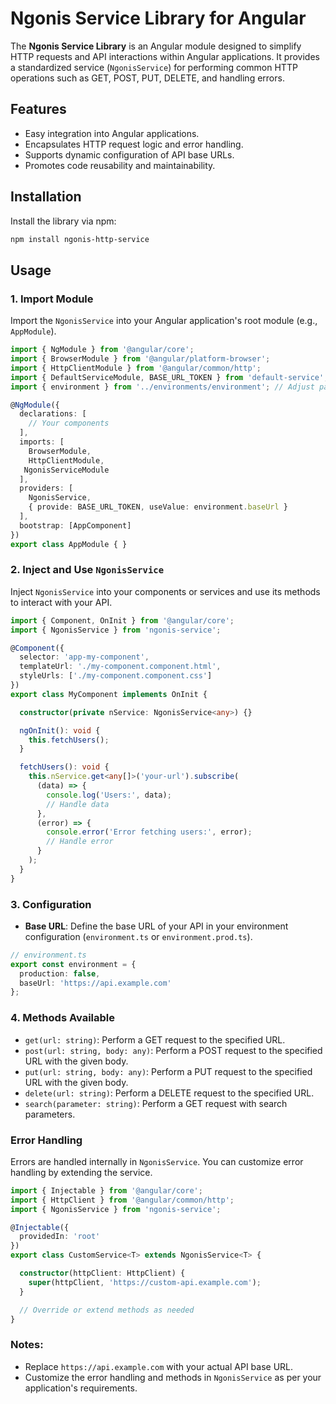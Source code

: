 
# Ngonis Service Library for Angular

The **Ngonis Service Library** is an Angular module designed to simplify HTTP requests and API interactions within Angular applications. It provides a standardized service (`NgonisService`) for performing common HTTP operations such as GET, POST, PUT, DELETE, and handling errors.

## Features

- Easy integration into Angular applications.
- Encapsulates HTTP request logic and error handling.
- Supports dynamic configuration of API base URLs.
- Promotes code reusability and maintainability.

## Installation

Install the library via npm:

```bash
npm install ngonis-http-service
```

## Usage

### 1. Import Module

Import the `NgonisService` into your Angular application's root module (e.g., `AppModule`).

```typescript
import { NgModule } from '@angular/core';
import { BrowserModule } from '@angular/platform-browser';
import { HttpClientModule } from '@angular/common/http';
import { DefaultServiceModule, BASE_URL_TOKEN } from 'default-service';
import { environment } from '../environments/environment'; // Adjust path as needed

@NgModule({
  declarations: [
    // Your components
  ],
  imports: [
    BrowserModule,
    HttpClientModule,
   NgonisServiceModule
  ],
  providers: [
    NgonisService,
    { provide: BASE_URL_TOKEN, useValue: environment.baseUrl }
  ],
  bootstrap: [AppComponent]
})
export class AppModule { }
```

### 2. Inject and Use `NgonisService`

Inject `NgonisService` into your components or services and use its methods to interact with your API.

```typescript
import { Component, OnInit } from '@angular/core';
import { NgonisService } from 'ngonis-service';

@Component({
  selector: 'app-my-component',
  templateUrl: './my-component.component.html',
  styleUrls: ['./my-component.component.css']
})
export class MyComponent implements OnInit {

  constructor(private nService: NgonisService<any>) {}

  ngOnInit(): void {
    this.fetchUsers();
  }

  fetchUsers(): void {
    this.nService.get<any[]>('your-url').subscribe(
      (data) => {
        console.log('Users:', data);
        // Handle data
      },
      (error) => {
        console.error('Error fetching users:', error);
        // Handle error
      }
    );
  }
}
```

### 3. Configuration

- **Base URL**: Define the base URL of your API in your environment configuration (`environment.ts` or `environment.prod.ts`).

```typescript
// environment.ts
export const environment = {
  production: false,
  baseUrl: 'https://api.example.com'
};
```

### 4. Methods Available

- `get(url: string)`: Perform a GET request to the specified URL.
- `post(url: string, body: any)`: Perform a POST request to the specified URL with the given body.
- `put(url: string, body: any)`: Perform a PUT request to the specified URL with the given body.
- `delete(url: string)`: Perform a DELETE request to the specified URL.
- `search(parameter: string)`: Perform a GET request with search parameters.

### Error Handling

Errors are handled internally in `NgonisService`. You can customize error handling by extending the service.

```typescript
import { Injectable } from '@angular/core';
import { HttpClient } from '@angular/common/http';
import { NgonisService } from 'ngonis-service';

@Injectable({
  providedIn: 'root'
})
export class CustomService<T> extends NgonisService<T> {

  constructor(httpClient: HttpClient) {
    super(httpClient, 'https://custom-api.example.com');
  }

  // Override or extend methods as needed
}
```



### Notes:

- Replace `https://api.example.com` with your actual API base URL.
- Customize the error handling and methods in `NgonisService` as per your application's requirements.
